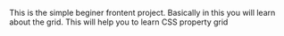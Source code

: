 This is the simple beginer frontent project. Basically in this you will learn 
<br>
about the grid. This will help you to learn CSS property grid
